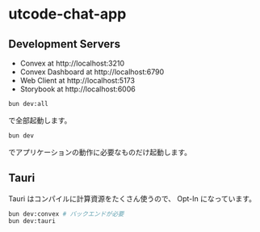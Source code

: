 # utcode-chat-app

## Development Servers

- Convex at http://localhost:3210
- Convex Dashboard at http://localhost:6790
- Web Client at http://localhost:5173
- Storybook at http://localhost:6006

```sh
bun dev:all
```

で全部起動します。

```sh
bun dev
```

でアプリケーションの動作に必要なものだけ起動します。

## Tauri

Tauri はコンパイルに計算資源をたくさん使うので、 Opt-In になっています。

```sh
bun dev:convex # バックエンドが必要
bun dev:tauri
```
